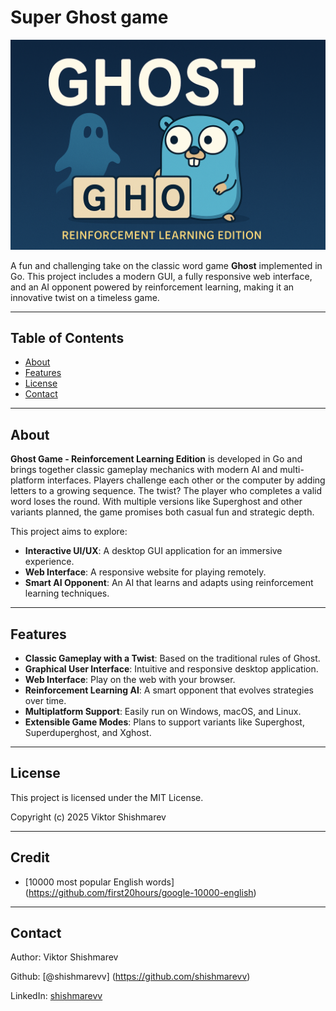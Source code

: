 # Super Ghost game

![Ghost Game Banner](assets/banner.png)

A fun and challenging take on the classic word game **Ghost** implemented in Go. This project includes a modern GUI, a fully responsive web interface, and an AI opponent powered by reinforcement learning, making it an innovative twist on a timeless game.

---

## Table of Contents
- [About](#about)
- [Features](#features)
- [License](#license)
- [Contact](#contact)

---

## About

**Ghost Game - Reinforcement Learning Edition** is developed in Go and brings together classic gameplay mechanics with modern AI and multi-platform interfaces. Players challenge each other or the computer by adding letters to a growing sequence. The twist? The player who completes a valid word loses the round. With multiple versions like Superghost and other variants planned, the game promises both casual fun and strategic depth.

This project aims to explore:
- **Interactive UI/UX**: A desktop GUI application for an immersive experience.
- **Web Interface**: A responsive website for playing remotely.
- **Smart AI Opponent**: An AI that learns and adapts using reinforcement learning techniques.

---

## Features

- **Classic Gameplay with a Twist**: Based on the traditional rules of Ghost.
- **Graphical User Interface**: Intuitive and responsive desktop application.
- **Web Interface**: Play on the web with your browser.
- **Reinforcement Learning AI**: A smart opponent that evolves strategies over time.
- **Multiplatform Support**: Easily run on Windows, macOS, and Linux.
- **Extensible Game Modes**: Plans to support variants like Superghost, Superduperghost, and Xghost.

---

## License

This project is licensed under the MIT License.

Copyright (c) 2025 Viktor Shishmarev

---

## Credit
- [10000 most popular English words] (https://github.com/first20hours/google-10000-english)

---

## Contact

Author: Viktor Shishmarev

Github: [@shishmarevv] (https://github.com/shishmarevv)

LinkedIn: [shishmarevv](https://www.linkedin.com/in/shishmarevv/) 